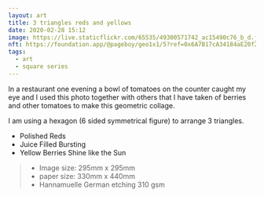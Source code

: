 ```yaml
---
layout: art
title: 3 triangles reds and yellows
date: 2020-02-28 15:12
image: https://live.staticflickr.com/65535/49300571742_ac15490c76_b_d.jpg
nft: https://foundation.app/@pageboy/geo1x1/5?ref=0x6A7B17cA34184aE20f2679F06a4Bb0c592e83cAD
tags:
  - art
  - square series
---
```

In a restaurant one evening a bowl of tomatoes on the counter caught my eye and I used this photo together with others that I have taken of berries and other tomatoes to make this geometric collage.

I am using a hexagon (6 sided symmetrical figure) to arrange 3 triangles.

* Polished Reds
* Juice Filled Bursting
* Yellow Berries Shine like the Sun


> - Image size: 295mm x 295mm
> - paper size: 330mm x 440mm
> - Hannamuelle German etching 310 gsm 